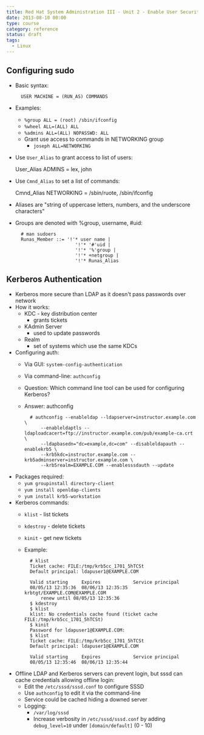 ```yaml
---
title: Red Hat System Administration III - Unit 2 - Enable User Security
date: 2013-08-10 00:00
type: course
category: reference
status: draft
tags:
  - Linux
---
```


## Configuring sudo

* Basic syntax:

        USER MACHINE = (RUN_AS) COMMANDS

* Examples:
    * `%group ALL = (root) /sbin/ifconfig`
    * `%wheel ALL=(ALL) ALL`
    * `%admins ALL=(ALL) NOPASSWD: ALL`
    * Grant use access to commands in NETWORKING group
        * `joseph ALL=NETWORKING`
* Use `User_Alias` to grant access to list of users:

    User_Alias ADMINS = lex, john

* Use `Cmnd_Alias` to set a list of commands:

    Cmnd_Alias NETWORKING = /sbin/ruote, /sbin/ifconfig

* Aliases are "string of uppercase letters, numbers, and the underscore characters"
* Groups are denoted with %group, username, #uid:

        # man sudoers
        Runas_Member ::= '!'* user name |
                            '!'* '#'uid |
                            '!'* '%'group |
                            '!'* +netgroup |
                            '!'* Runas_Alias

## Kerberos Authentication

* Kerberos more secure than LDAP as it doesn't pass passwords over network
* How it works:
    * KDC - key distribution center
        * grants tickets
    * KAdmin Server
        * used to update passwords
    * Realm
        * set of systems which use the same KDCs
* Configuring auth:
    * Via GUI: ```system-config-authentication```
    * Via command-line: ```authconfig```
    * Question: Which command line tool can be used for configuring Kerberos?
    * Answer: authconfig

            # authconfig --enableldap --ldapserver=instructor.example.com \
                --enableldaptls --ldaploadcacert=ftp://instructor.example.com/pub/example-ca.crt \
                --ldapbasedn="dc=example,dc=com" --disableldapauth --enablekrb5 \
                --krb5kdc=instructor.example.com --krb5adminserver=instructor.example.com \
                --krb5realm=EXAMPLE.COM --enablesssdauth --update

* Packages required:
    * ```yum groupinstall directory-client```
    * ```yum install openldap-clients```
    * ```yum install krb5-workstation```
* Kerberos commands:
    * ```klist``` - list tickets
    * ```kdestroy``` - delete tickets
    * ```kinit``` - get new tickets
    * Example:

            # klist
            Ticket cache: FILE:/tmp/krb5cc_1701_5hTCSt
            Default principal: ldapuser1@EXAMPLE.COM

            Valid starting     Expires            Service principal
            08/05/13 12:35:36  08/06/13 12:35:35  krbtgt/EXAMPLE.COM@EXAMPLE.COM
                renew until 08/05/13 12:35:36
            $ kdestroy
            $ klist
            klist: No credentials cache found (ticket cache FILE:/tmp/krb5cc_1701_5hTCSt)
            $ kinit
            Password for ldapuser1@EXAMPLE.COM:
            $ klist
            Ticket cache: FILE:/tmp/krb5cc_1701_5hTCSt
            Default principal: ldapuser1@EXAMPLE.COM

            Valid starting     Expires            Service principal
            08/05/13 12:35:46  08/06/13 12:35:44

* Offline LDAP and Kerberos servers can prevent login, but sssd can cache credentials allowing offline login:
    * Edit the ```/etc/sssd/sssd.conf``` to configure SSSD
    * Use ```authconfig``` to edit it via the command-line
    * Service could be cached hiding a downed server
    * Logging:
        * `/var/log/sssd`
        * Increase verbosity in `/etc/sssd/sssd.conf` by adding `debug_level=10` under `[domain/default]` (0 - 10)
